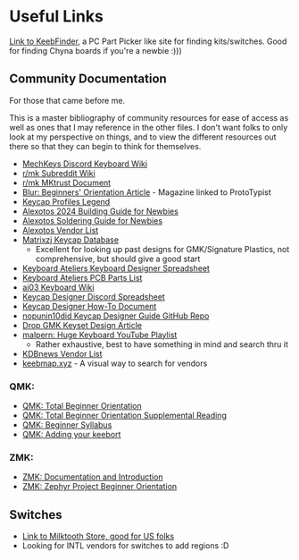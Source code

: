 # Useful Links

[Link to KeebFinder](https://keeb-finder.com/), a PC Part Picker like site for finding kits/switches. Good for finding Chyna boards if you're a newbie :)))

## Community Documentation

For those that came before me.

This is a master bibliography of community resources for ease of access as well as ones that I may reference in the other files. I don't want folks to only look at my perspective on things, and to view the different resources out there so that they can begin to think for themselves.

- [MechKeys Discord Keyboard Wiki](https://wiki.keyboard.gay/)
- [r/mk Subreddit Wiki](https://www.reddit.com/r/MechanicalKeyboards/wiki/index/)
- [r/mk MKtrust Document](https://mktrust.org/)
- [Blur: Beginners' Orientation Article](https://thekeysource.co.uk/how-to-buy-and-build-a-custom-keyboard/) - Magazine linked to ProtoTypist
- [Keycap Profiles Legend](https://www.keycaps.info/)
- [Alexotos 2024 Building Guide for Newbies](https://www.alexotos.com/how-to-build-a-mechanical-keyboard/)
- [Alexotos Soldering Guide for Newbies](https://www.alexotos.com/how-to-solder-a-keyboard-the-basics/)
- [Alexotos Vendor List](https://www.alexotos.com/keyboard-vendor-list/)
- [Matrixzj Keycap Database](https://matrixzj.github.io/)
  - Excellent for looking up past designs for GMK/Signature Plastics, not comprehensive, but should give a good start
- [Keyboard Ateliers Keyboard Designer Spreadsheet](https://docs.google.com/spreadsheets/d/1K0jNUZzxTTMkgzo043dxc4vBEOrxNa8jVf4VHk-B27U/edit?usp=sharing)
- [Keyboard Ateliers PCB Parts List](https://docs.google.com/spreadsheets/d/1FEfasm151h9J8HyOO7WjrpiG1_9aaA0eOk8LSM8W4AA/edit?usp=sharing)
- [ai03 Keyboard Wiki](https://wiki.ai03.com/)
- [Keycap Designer Discord Spreadsheet](https://docs.google.com/spreadsheets/d/1tuEo6a7a7Xo_tc_rDtJlTlPOIL8HA-SfARZtdP6GLvU/edit#gid=823595088)
- [Keycap Designer How-To Document](https://docs.google.com/document/d/1jjQghqjGP6BasZt4i0zTmK4p-gN_3IRhIAm2-CPE0kE/edit?usp=sharing?)
- [nopunin10did Keycap Designer Guide GitHub Repo](https://github.com/nopunin10did/keycap-designers-guide)
- [Drop GMK Keyset Design Article](https://drop.com/talk/121295/how-to-design-a-gmk-keycap-set-an-introduction)
- [malpern: Huge Keyboard YouTube Playlist](https://youtube.com/playlist?list=PLZDXCYiIjJ8miXavC9HSURfkSWOjU4O1j&si=JDkGHNPHc7uXR66t)
  - Rather exhaustive, best to have something in mind and search thru it
- [KDBnews Vendor List](https://kbd.news/vendors)
- [keebmap.xyz](https://keebmap.xyz/) - A visual way to search for vendors

### QMK:

- [QMK: Total Beginner Orientation](https://docs.qmk.fm/newbs)
- [QMK: Total Beginner Orientation Supplemental Reading](https://docs.qmk.fm/newbs_learn_more_resources)
- [QMK: Beginner Syllabus](https://docs.qmk.fm/syllabus)
- [QMK: Adding your keebort](https://docs.qmk.fm/porting_your_keyboard_to_qmk)

### ZMK:

- [ZMK: Documentation and Introduction](https://zmk.dev/docs)
- [ZMK: Zephyr Project Beginner Orientation](https://docs.zephyrproject.org/latest/develop/getting_started/index.html)

## Switches

- [Link to Milktooth Store, good for US folks](https://milktooth.nu/)
- Looking for INTL vendors for switches to add regions :D
